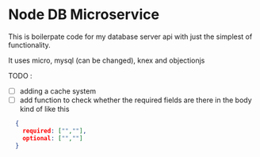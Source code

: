 # Node DB Microservice

This is boilerpate code for my database server api with just the simplest of functionality.

It uses micro, mysql (can be changed), knex and objectionjs

TODO :  
  - [ ] adding a cache system  
  - [ ] add function to check whether the required fields are there in the body
  kind of like this  
  ```json
    {
      required: ["",""],
      optional: ["",""]
    }
  ```
  


